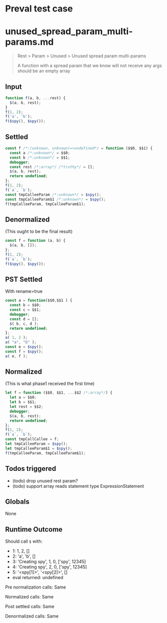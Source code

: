 # Preval test case

# unused_spread_param_multi-params.md

> Rest > Param > Unused > Unused spread param multi-params
>
> A function with a spread param that we know will not receive any args should be an empty array

## Input

`````js filename=intro
function f(a, b, ...rest) {
  $(a, b, rest);
}
f(1, 2);
f('a', 'b');
f($spy(), $spy());
`````


## Settled


`````js filename=intro
const f /*:(unknown, unknown)=>undefined*/ = function ($$0, $$1) {
  const a /*:unknown*/ = $$0;
  const b /*:unknown*/ = $$1;
  debugger;
  const rest /*:array*/ /*truthy*/ = [];
  $(a, b, rest);
  return undefined;
};
f(1, 2);
f(`a`, `b`);
const tmpCalleeParam /*:unknown*/ = $spy();
const tmpCalleeParam$1 /*:unknown*/ = $spy();
f(tmpCalleeParam, tmpCalleeParam$1);
`````


## Denormalized
(This ought to be the final result)

`````js filename=intro
const f = function (a, b) {
  $(a, b, []);
};
f(1, 2);
f(`a`, `b`);
f($spy(), $spy());
`````


## PST Settled
With rename=true

`````js filename=intro
const a = function($$0,$$1 ) {
  const b = $$0;
  const c = $$1;
  debugger;
  const d = [];
  $( b, c, d );
  return undefined;
};
a( 1, 2 );
a( "a", "b" );
const e = $spy();
const f = $spy();
a( e, f );
`````


## Normalized
(This is what phase1 received the first time)

`````js filename=intro
let f = function ($$0, $$1, ...$$2 /*:array*/) {
  let a = $$0;
  let b = $$1;
  let rest = $$2;
  debugger;
  $(a, b, rest);
  return undefined;
};
f(1, 2);
f(`a`, `b`);
const tmpCallCallee = f;
let tmpCalleeParam = $spy();
let tmpCalleeParam$1 = $spy();
f(tmpCalleeParam, tmpCalleeParam$1);
`````


## Todos triggered


- (todo) drop unused rest param?
- (todo) support array reads statement type ExpressionStatement


## Globals


None


## Runtime Outcome


Should call `$` with:
 - 1: 1, 2, []
 - 2: 'a', 'b', []
 - 3: 'Creating spy', 1, 0, ['spy', 12345]
 - 4: 'Creating spy', 2, 0, ['spy', 12345]
 - 5: '<spy[1]>', '<spy[2]>', []
 - eval returned: undefined

Pre normalization calls: Same

Normalized calls: Same

Post settled calls: Same

Denormalized calls: Same
